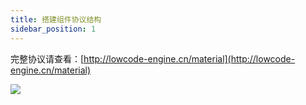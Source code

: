 ```yaml
---
title: 搭建组件协议结构
sidebar_position: 1
---
```

完整协议请查看：[http://lowcode-engine.cn/material](http://lowcode-engine.cn/material)

![](https://cdn.nlark.com/yuque/0/2022/jpeg/2622706/1646040400808-9a4a4d7d-6ad2-43be-8c97-d88f0cab7cc6.jpeg)
